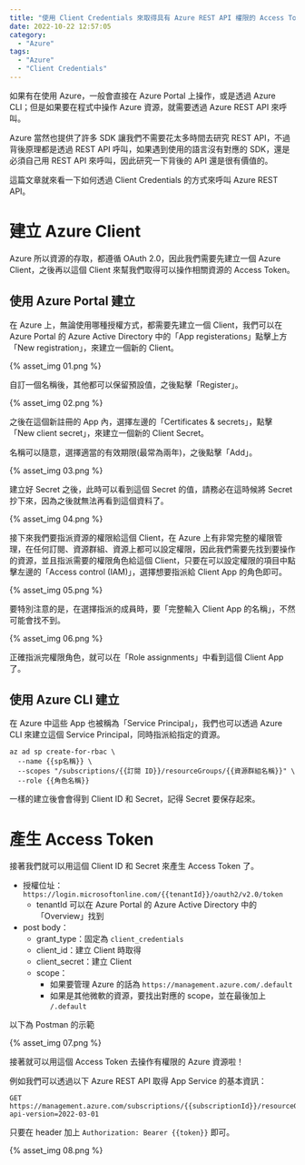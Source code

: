 ```yaml
---
title: "使用 Client Credentials 來取得具有 Azure REST API 權限的 Access Token"
date: 2022-10-22 12:57:05
category:
  - "Azure"
tags:
  - "Azure"
  - "Client Credentials"
---
```


如果有在使用 Azure，一般會直接在 Azure Portal 上操作，或是透過 Azure CLI；但是如果要在程式中操作 Azure 資源，就需要透過 Azure REST API 來呼叫。

Azure 當然也提供了許多 SDK 讓我們不需要花太多時間去研究 REST API，不過背後原理都是透過 REST API 呼叫，如果遇到使用的語言沒有對應的 SDK，還是必須自己用 REST API 來呼叫，因此研究一下背後的 API 還是很有價值的。

這篇文章就來看一下如何透過 Client Credentials 的方式來呼叫 Azure REST API。

<!-- more -->

# 建立 Azure Client

Azure 所以資源的存取，都遵循 OAuth 2.0，因此我們需要先建立一個 Azure Client，之後再以這個 Client 來幫我們取得可以操作相關資源的 Access Token。

## 使用 Azure Portal 建立

在 Azure 上，無論使用哪種授權方式，都需要先建立一個 Client，我們可以在 Azure Portal 的 Azure Active Directory 中的「App registerations」點擊上方「New registration」，來建立一個新的 Client。

{% asset_img 01.png %}

自訂一個名稱後，其他都可以保留預設值，之後點擊「Register」。

{% asset_img 02.png %}

之後在這個新註冊的 App 內，選擇左邊的「Certificates & secrets」，點擊「New client secret」，來建立一個新的 Client Secret。

名稱可以隨意，選擇適當的有效期限(最常為兩年)，之後點擊「Add」。

{% asset_img 03.png %}

建立好 Secret 之後，此時可以看到這個 Secret 的值，請務必在這時候將 Secret 抄下來，因為之後就無法再看到這個資料了。

{% asset_img 04.png %}

接下來我們要指派資源的權限給這個 Client，在 Azure 上有非常完整的權限管理，在任何訂閱、資源群組、資源上都可以設定權限，因此我們需要先找到要操作的資源，並且指派需要的權限角色給這個 Client，只要在可以設定權限的項目中點擊左邊的「Access control (IAM)」，選擇想要指派給 Client App 的角色即可。

{% asset_img 05.png %}

要特別注意的是，在選擇指派的成員時，要「完整輸入 Client App 的名稱」，不然可能會找不到。

{% asset_img 06.png %}

正確指派完權限角色，就可以在「Role assignments」中看到這個 Client App 了。

## 使用 Azure CLI 建立

在 Azure 中這些 App 也被稱為「Service Principal」，我們也可以透過 Azure CLI 來建立這個 Service Principal，同時指派給指定的資源。

```shell
az ad sp create-for-rbac \
  --name {{sp名稱}} \
  --scopes "/subscriptions/{{訂閱 ID}}/resourceGroups/{{資源群組名稱}}" \
  --role {{角色名稱}}
```

一樣的建立後會會得到 Client ID 和 Secret，記得 Secret 要保存起來。

# 產生 Access Token

接著我們就可以用這個 Client ID 和 Secret 來產生 Access Token 了。

- 授權位址：`https://login.microsoftonline.com/{{tenantId}}/oauth2/v2.0/token`
  - tenantId 可以在 Azure Portal 的 Azure Active Directory 中的「Overview」找到
- post body：
  - grant_type：固定為 `client_credentials`
  - client_id：建立 Client 時取得
  - client_secret：建立 Client 
  - scope：
    - 如果要管理 Azure 的話為 `https://management.azure.com/.default`
    - 如果是其他微軟的資源，要找出對應的 scope，並在最後加上 `/.default`

以下為 Postman 的示範

{% asset_img 07.png %}

接著就可以用這個 Access Token 去操作有權限的 Azure 資源啦！

例如我們可以透過以下 Azure REST API 取得 App Service 的基本資訊：

```
GET https://management.azure.com/subscriptions/{{subscriptionId}}/resourceGroups/{{resourceGroup}}/providers/Microsoft.Web/sites/{{siteName}}?api-version=2022-03-01
```

只要在 header 加上 `Authorization: Bearer {{token}}` 即可。

{% asset_img 08.png %}
